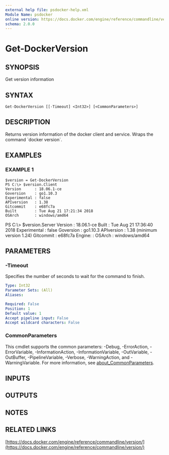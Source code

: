 ```yaml
---
external help file: psdocker-help.xml
Module Name: psdocker
online version: https://docs.docker.com/engine/reference/commandline/version/
schema: 2.0.0
---
```


# Get-DockerVersion

## SYNOPSIS
Get version information

## SYNTAX

```
Get-DockerVersion [[-Timeout] <Int32>] [<CommonParameters>]
```

## DESCRIPTION
Returns version information of the docker client and service.
Wraps the command \`docker version\`.

## EXAMPLES

### EXAMPLE 1
```
$version = Get-DockerVersion
PS C:\> $version.Client
Version      : 18.06.1-ce
Goversion    : go1.10.3
Experimental : false
APIversion   : 1.38
Gitcommit    : e68fc7a
Built        : Tue Aug 21 17:21:34 2018
OSArch       : windows/amd64
```

PS C:\\\> $version.Server
Version      : 18.06.1-ce
Built        : Tue Aug 21 17:36:40 2018
Experimental : false
Goversion    : go1.10.3
APIversion   : 1.38 (minimum version 1.24)
Gitcommit    : e68fc7a
Engine:      :
OSArch       : windows/amd64

## PARAMETERS

### -Timeout
Specifies the number of seconds to wait for the command to finish.

```yaml
Type: Int32
Parameter Sets: (All)
Aliases:

Required: False
Position: 1
Default value: 1
Accept pipeline input: False
Accept wildcard characters: False
```

### CommonParameters
This cmdlet supports the common parameters: -Debug, -ErrorAction, -ErrorVariable, -InformationAction, -InformationVariable, -OutVariable, -OutBuffer, -PipelineVariable, -Verbose, -WarningAction, and -WarningVariable. For more information, see [about_CommonParameters](http://go.microsoft.com/fwlink/?LinkID=113216).

## INPUTS

## OUTPUTS

## NOTES

## RELATED LINKS

[https://docs.docker.com/engine/reference/commandline/version/](https://docs.docker.com/engine/reference/commandline/version/)

